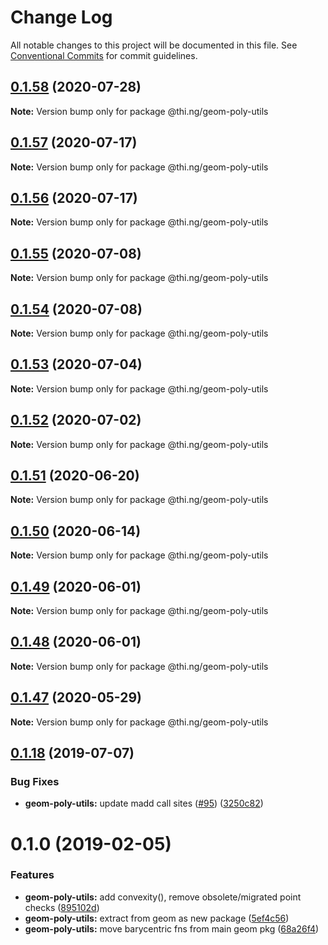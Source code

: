 # Change Log

All notable changes to this project will be documented in this file.
See [Conventional Commits](https://conventionalcommits.org) for commit guidelines.

## [0.1.58](https://github.com/thi-ng/umbrella/compare/@thi.ng/geom-poly-utils@0.1.57...@thi.ng/geom-poly-utils@0.1.58) (2020-07-28)

**Note:** Version bump only for package @thi.ng/geom-poly-utils





## [0.1.57](https://github.com/thi-ng/umbrella/compare/@thi.ng/geom-poly-utils@0.1.56...@thi.ng/geom-poly-utils@0.1.57) (2020-07-17)

**Note:** Version bump only for package @thi.ng/geom-poly-utils





## [0.1.56](https://github.com/thi-ng/umbrella/compare/@thi.ng/geom-poly-utils@0.1.55...@thi.ng/geom-poly-utils@0.1.56) (2020-07-17)

**Note:** Version bump only for package @thi.ng/geom-poly-utils





## [0.1.55](https://github.com/thi-ng/umbrella/compare/@thi.ng/geom-poly-utils@0.1.54...@thi.ng/geom-poly-utils@0.1.55) (2020-07-08)

**Note:** Version bump only for package @thi.ng/geom-poly-utils





## [0.1.54](https://github.com/thi-ng/umbrella/compare/@thi.ng/geom-poly-utils@0.1.53...@thi.ng/geom-poly-utils@0.1.54) (2020-07-08)

**Note:** Version bump only for package @thi.ng/geom-poly-utils





## [0.1.53](https://github.com/thi-ng/umbrella/compare/@thi.ng/geom-poly-utils@0.1.52...@thi.ng/geom-poly-utils@0.1.53) (2020-07-04)

**Note:** Version bump only for package @thi.ng/geom-poly-utils





## [0.1.52](https://github.com/thi-ng/umbrella/compare/@thi.ng/geom-poly-utils@0.1.51...@thi.ng/geom-poly-utils@0.1.52) (2020-07-02)

**Note:** Version bump only for package @thi.ng/geom-poly-utils





## [0.1.51](https://github.com/thi-ng/umbrella/compare/@thi.ng/geom-poly-utils@0.1.50...@thi.ng/geom-poly-utils@0.1.51) (2020-06-20)

**Note:** Version bump only for package @thi.ng/geom-poly-utils





## [0.1.50](https://github.com/thi-ng/umbrella/compare/@thi.ng/geom-poly-utils@0.1.49...@thi.ng/geom-poly-utils@0.1.50) (2020-06-14)

**Note:** Version bump only for package @thi.ng/geom-poly-utils





## [0.1.49](https://github.com/thi-ng/umbrella/compare/@thi.ng/geom-poly-utils@0.1.48...@thi.ng/geom-poly-utils@0.1.49) (2020-06-01)

**Note:** Version bump only for package @thi.ng/geom-poly-utils





## [0.1.48](https://github.com/thi-ng/umbrella/compare/@thi.ng/geom-poly-utils@0.1.47...@thi.ng/geom-poly-utils@0.1.48) (2020-06-01)

**Note:** Version bump only for package @thi.ng/geom-poly-utils





## [0.1.47](https://github.com/thi-ng/umbrella/compare/@thi.ng/geom-poly-utils@0.1.46...@thi.ng/geom-poly-utils@0.1.47) (2020-05-29)

**Note:** Version bump only for package @thi.ng/geom-poly-utils





## [0.1.18](https://github.com/thi-ng/umbrella/compare/@thi.ng/geom-poly-utils@0.1.17...@thi.ng/geom-poly-utils@0.1.18) (2019-07-07)

### Bug Fixes

* **geom-poly-utils:** update madd call sites ([#95](https://github.com/thi-ng/umbrella/issues/95)) ([3250c82](https://github.com/thi-ng/umbrella/commit/3250c82))

# 0.1.0 (2019-02-05)

### Features

* **geom-poly-utils:** add convexity(), remove obsolete/migrated point checks ([895102d](https://github.com/thi-ng/umbrella/commit/895102d))
* **geom-poly-utils:** extract from geom as new package ([5ef4c56](https://github.com/thi-ng/umbrella/commit/5ef4c56))
* **geom-poly-utils:** move barycentric fns from main geom pkg ([68a26f4](https://github.com/thi-ng/umbrella/commit/68a26f4))
